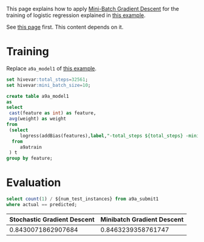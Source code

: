 This page explains how to apply [Mini-Batch Gradient Descent](https://class.coursera.org/ml-003/lecture/106) for the training of logistic regression explained in [this example](https://github.com/myui/hivemall/wiki/a9a-binary-classification-(logistic-regression)). 

See [this page](https://github.com/myui/hivemall/wiki/a9a-binary-classification-(logistic-regression)) first. This content depends on it.

# Training

Replace `a9a_model1` of [this example](https://github.com/myui/hivemall/wiki/a9a-binary-classification-(logistic-regression)).

```sql
set hivevar:total_steps=32561;
set hivevar:mini_batch_size=10;

create table a9a_model1 
as
select 
 cast(feature as int) as feature,
 avg(weight) as weight
from 
 (select 
     logress(addBias(features),label,"-total_steps ${total_steps} -mini_batch ${mini_batch_size}") as (feature,weight)
  from 
     a9atrain
 ) t 
group by feature;
```

# Evaluation

```sql
select count(1) / ${num_test_instances} from a9a_submit1 
where actual == predicted;
```


| Stochastic Gradient Descent | Minibatch Gradient Descent |
| ------------- | ------------- |
| 0.8430071862907684 | 0.8463239358761747 |